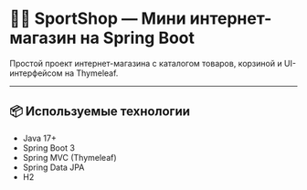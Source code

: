 # 🏋️‍♂️ SportShop — Мини интернет-магазин на Spring Boot

Простой проект интернет-магазина с каталогом товаров, корзиной и UI-интерфейсом на Thymeleaf.

---

## 📦 Используемые технологии

- Java 17+
- Spring Boot 3
- Spring MVC (Thymeleaf)
- Spring Data JPA
- H2 
